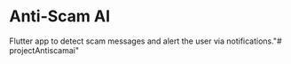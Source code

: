 # Anti-Scam AI

Flutter app to detect scam messages and alert the user via notifications."# projectAntiscamai" 

